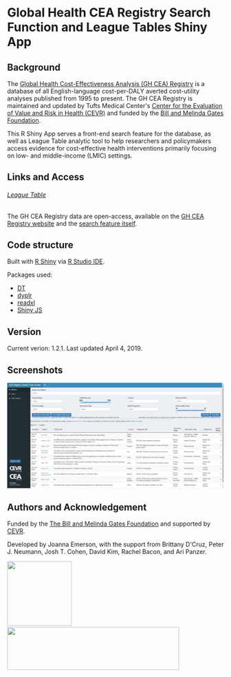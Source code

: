 # Global Health CEA Registry Search Function and League Tables Shiny App

## Background
The [Global Health Cost-Effectiveness Analysis (GH CEA) Registry](http://healtheconomics.tuftsmedicalcenter.org/orchard) is a database of all English-language cost-per-DALY averted cost-utility analyses published from 1995 to present. The GH CEA Registry is maintained and updated by Tufts Medical Center's [Center for the Evaluation of Value and Risk in Health (CEVR)](http://cevr.tuftsmedicalcenter.org/) and funded by the [Bill and Melinda Gates Foundation](https://www.gatesfoundation.org/).

This R Shiny App serves a front-end search feature for the database, as well as League Table analytic tool to help researchers and policymakers access evidence for cost-effective health interventions primarily focusing on low- and middle-income (LMIC) settings. 


## Links and Access
###### [League Table](https://cevr.shinyapps.io/LeagueTables/)

The GH CEA Registry data are open-access, available on the [GH CEA Registry website](http://healtheconomics.tuftsmedicalcenter.org/orchard/download-dataset) and the [search feature itself](https://cevr.shinyapps.io/LeagueTables/).

## Code structure
Built with [R Shiny](https://shiny.rstudio.com/) via [R Studio IDE](https://www.rstudio.com/).

Packages used:

 - [DT](https://rstudio.github.io/DT/)
 - [dyplr](https://www.rdocumentation.org/packages/dplyr/versions/0.7.8)
 - [readxl](https://readxl.tidyverse.org/)
 - [Shiny JS](https://deanattali.com/shinyjs/)

## Version
Current verion: 1.2.1. Last updated April 4, 2019.

## Screenshots
![](https://github.com/jgemerson/CEARsearch/blob/master/Screenshots/Methods.JPG)
 
## Authors and Acknowledgement
Funded by the [The Bill and Melinda Gates Foundation](https://www.gatesfoundation.org/) and supported by [CEVR](http://cevr.tuftsmedicalcenter.org/). 

Developed by Joanna Emerson, with the support from Brittany D'Cruz, Peter J. Neumann, Josh T. Cohen, David Kim, Rachel Bacon, and Ari Panzer.  

<img src="https://pbs.twimg.com/profile_images/958789469632516096/hUT1dpXt.jpg" width="150" height="150"> <img src="https://datadent.org/wp-content/uploads/2018/04/arton10.jpg" width="400" height="100">
